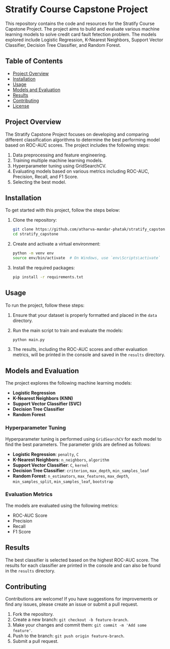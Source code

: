 
# Stratify Course Capstone Project

This repository contains the code and resources for the Stratify Course Capstone Project. The project aims to build and evaluate various machine learning models to solve credit card fault fetection problem. The models explored include Logistic Regression, K-Nearest Neighbors, Support Vector Classifier, Decision Tree Classifier, and Random Forest.

## Table of Contents

- [Project Overview](#project-overview)
- [Installation](#installation)
- [Usage](#usage)
- [Models and Evaluation](#models-and-evaluation)
- [Results](#results)
- [Contributing](#contributing)
- [License](#license)

## Project Overview

The Stratify Capstone Project focuses on developing and comparing different classification algorithms to determine the best performing model based on ROC-AUC scores. The project includes the following steps:

1. Data preprocessing and feature engineering.
2. Training multiple machine learning models.
3. Hyperparameter tuning using GridSearchCV.
4. Evaluating models based on various metrics including ROC-AUC, Precision, Recall, and F1 Score.
5. Selecting the best model.

## Installation

To get started with this project, follow the steps below:

1. Clone the repository:
    ```sh
    git clone https://github.com/atharva-mandar-phatak/stratify_capstone.git
    cd stratify_capstone
    ```

2. Create and activate a virtual environment:
    ```sh
    python -m venv env
    source env/bin/activate  # On Windows, use `env\Scripts\activate`
    ```

3. Install the required packages:
    ```sh
    pip install -r requirements.txt
    ```

## Usage

To run the project, follow these steps:

1. Ensure that your dataset is properly formatted and placed in the `data` directory.

2. Run the main script to train and evaluate the models:
    ```sh
    python main.py
    ```

3. The results, including the ROC-AUC scores and other evaluation metrics, will be printed in the console and saved in the `results` directory.

## Models and Evaluation

The project explores the following machine learning models:

- **Logistic Regression**
- **K-Nearest Neighbors (KNN)**
- **Support Vector Classifier (SVC)**
- **Decision Tree Classifier**
- **Random Forest**

### Hyperparameter Tuning

Hyperparameter tuning is performed using `GridSearchCV` for each model to find the best parameters. The parameter grids are defined as follows:

- **Logistic Regression**: `penalty`, `C`
- **K-Nearest Neighbors**: `n_neighbors`, `algorithm`
- **Support Vector Classifier**: `C`, `kernel`
- **Decision Tree Classifier**: `criterion`, `max_depth`, `min_samples_leaf`
- **Random Forest**: `n_estimators`, `max_features`, `max_depth`, `min_samples_split`, `min_samples_leaf`, `bootstrap`

### Evaluation Metrics

The models are evaluated using the following metrics:

- ROC-AUC Score
- Precision
- Recall
- F1 Score

## Results

The best classifier is selected based on the highest ROC-AUC score. The results for each classifier are printed in the console and can also be found in the `results` directory.

## Contributing

Contributions are welcome! If you have suggestions for improvements or find any issues, please create an issue or submit a pull request.

1. Fork the repository.
2. Create a new branch: `git checkout -b feature-branch`.
3. Make your changes and commit them: `git commit -m 'Add some feature'`.
4. Push to the branch: `git push origin feature-branch`.
5. Submit a pull request.


